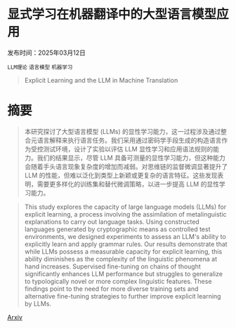 # 显式学习在机器翻译中的大型语言模型应用

发布时间：2025年03月12日

`LLM理论` `语言模型` `机器学习`

> Explicit Learning and the LLM in Machine Translation

# 摘要

> 本研究探讨了大型语言模型 (LLMs) 的显性学习能力，这一过程涉及通过整合元语言解释来执行语言任务。我们采用通过密码学手段生成的构造语言作为受控测试环境，设计了实验以评估 LLM 显性学习和应用语法规则的能力。我们的结果显示，尽管 LLM 具备可测量的显性学习能力，但这种能力会随着手头语言现象复杂度的增加而减弱。对思维链的监督微调显著提升了 LLM 的性能，但难以泛化到类型上新颖或更复杂的语言特征。这些发现表明，需要更多样化的训练集和替代微调策略，以进一步提高 LLM 的显性学习能力。

> This study explores the capacity of large language models (LLMs) for explicit learning, a process involving the assimilation of metalinguistic explanations to carry out language tasks. Using constructed languages generated by cryptographic means as controlled test environments, we designed experiments to assess an LLM's ability to explicitly learn and apply grammar rules. Our results demonstrate that while LLMs possess a measurable capacity for explicit learning, this ability diminishes as the complexity of the linguistic phenomena at hand increases. Supervised fine-tuning on chains of thought significantly enhances LLM performance but struggles to generalize to typologically novel or more complex linguistic features. These findings point to the need for more diverse training sets and alternative fine-tuning strategies to further improve explicit learning by LLMs.

[Arxiv](https://arxiv.org/abs/2503.09454)